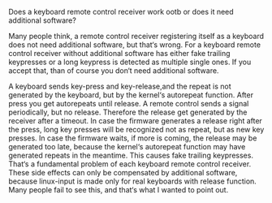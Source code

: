 Does a keyboard remote control receiver work ootb or does it need additional software?

Many people think, a remote control receiver registering itself as a keyboard does not need  additional software, but that‘s wrong.
For a  keyboard remote control receiver without  additional software has either fake trailing keypresses or a long keypress is detected as multiple single ones.
If you accept that, than of course you don‘t need  additional software.

A keyboard sends key-press and key-release,and the repeat is not generated by the keyboard, but by the kernel‘s autorepeat function.
After press you get autorepeats until release.
A remote control sends a signal periodically, but no release.
Therefore the release get generated by the receiver after a timeout.
In case the firmware generates a release right after the press, long key presses will be recognized not as repeat, but as new key presses.
In case the firmware waits, if more is coming, the release may be generated too late, because the  kernel‘s autorepeat function may have generated repeats in the meantime. This causes fake trailing keypresses.
That‘s a fundamental problem of each  keyboard remote control receiver.
These side effects can only be compensated by additional software, because linux-input is made only for real keyboards with release function.
Many people fail to see this, and that‘s what I wanted to point out.
